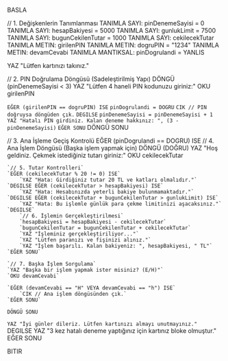 BASLA

// 1. Değişkenlerin Tanımlanması
TANIMLA SAYI: pinDenemeSayisi = 0
TANIMLA SAYI: hesapBakiyesi = 5000
TANIMLA SAYI: gunlukLimit = 7500
TANIMLA SAYI: bugunCekilenTutar = 1000
TANIMLA SAYI: cekilecekTutar
TANIMLA METIN: girilenPIN
TANIMLA METIN: dogruPIN = "1234"
TANIMLA METIN: devamCevabi
TANIMLA MANTIKSAL: pinDogrulandi = YANLIS

YAZ "Lütfen kartınızı takınız."

// 2. PIN Doğrulama Döngüsü (Sadeleştirilmiş Yapı)
DÖNGÜ (pinDenemeSayisi < 3)
YAZ "Lütfen 4 haneli PIN kodunuzu giriniz:"
OKU girilenPIN

`EĞER (girilenPIN == dogruPIN) ISE`
    `pinDogrulandi = DOGRU`
    `CIK // PIN doğruysa döngüden çık.`
`DEGILSE`
    `pinDenemeSayisi = pinDenemeSayisi + 1`
    `YAZ "Hatalı PIN girdiniz. Kalan deneme hakkınız: ", (3 - pinDenemeSayisi)`
`EĞER SONU`
DÖNGÜ SONU

// 3. Ana İşleme Geçiş Kontrolü
EĞER (pinDogrulandi == DOGRU) ISE
// 4. Ana İşlem Döngüsü (Başka işlem yapmak için)
DÖNGÜ (DOĞRU)
YAZ "Hoş geldiniz. Çekmek istediğiniz tutarı giriniz:"
OKU cekilecekTutar

    `// 5. Tutar Kontrolleri`
    `EĞER (cekilecekTutar % 20 != 0) ISE`
        `YAZ "Hata: Girdiğiniz tutar 20 TL ve katları olmalıdır."`
    `DEGILSE EĞER (cekilecekTutar > hesapBakiyesi) ISE`
        `YAZ "Hata: Hesabınızda yeterli bakiye bulunmamaktadır."`
    `DEGILSE EĞER (cekilecekTutar + bugunCekilenTutar > gunlukLimit) ISE`
        `YAZ "Hata: Bu işlemle günlük para çekme limitinizi aşacaksınız."`
    `DEGILSE`
        `// 6. İşlemin Gerçekleştirilmesi`
        `hesapBakiyesi = hesapBakiyesi - cekilecekTutar`
        `bugunCekilenTutar = bugunCekilenTutar + cekilecekTutar`
        `YAZ "İşleminiz gerçekleştiriliyor..."`
        `YAZ "Lütfen paranızı ve fişinizi alınız."`
        `YAZ "İşlem başarılı. Kalan bakiyeniz: ", hesapBakiyesi, " TL"`
    `EĞER SONU`

    `// 7. Başka İşlem Sorgulama`
    `YAZ "Başka bir işlem yapmak ister misiniz? (E/H)"`
    `OKU devamCevabi`

    `EĞER (devamCevabi == "H" VEYA devamCevabi == "h") ISE`
        `CIK // Ana işlem döngüsünden çık.`
    `EĞER SONU`
`DÖNGÜ SONU`

`YAZ "İyi günler dileriz. Lütfen kartınızı almayı unutmayınız."`
DEGILSE
YAZ "3 kez hatalı deneme yaptığınız için kartınız bloke olmuştur."
EĞER SONU

BITIR
